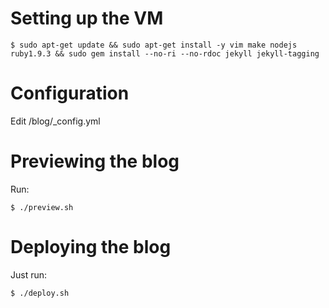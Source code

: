 
Setting up the VM
=================

	$ sudo apt-get update && sudo apt-get install -y vim make nodejs ruby1.9.3 && sudo gem install --no-ri --no-rdoc jekyll jekyll-tagging


Configuration
=============

Edit /blog/_config.yml

Previewing the blog
===================

Run:

	$ ./preview.sh

Deploying the blog
==================

Just run:

	$ ./deploy.sh
